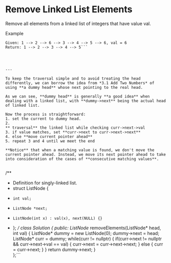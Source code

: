 # Remove Linked List Elements

Remove all elements from a linked list of integers that have value val.

Example
```
Given: 1 --> 2 --> 6 --> 3 --> 4 --> 5 --> 6, val = 6
Return: 1 --> 2 --> 3 --> 4 --> 5```




---

To keep the traversal simple and to avoid treating the head differently, we can borrow the idea from *3.1 Add Two Numbers* of using **a dummy head** whose next pointing to the real head.

As we can see, **dummy head** is generally **a good idea** when dealing with a linked list, with **dummy->next** being the actual head of linked list.

Now the process is straightforward:
1. set the current to dummy head. 
2. 
** traversal** the linked list while checking curr->next->val
3. if value matches, set **curr->next to curr->next->next**
4. else **move current pointer ahead**
5. repeat 3 and 4 until we meet the end

**Notice** that when a matching value is found, we don't move the current pointer ahead. Instead, we move its next pointer ahead to take into consideration of the cases of **consecutive matching values**.


```
/**
 * Definition for singly-linked list.
 * struct ListNode {
 *     int val;
 *     ListNode *next;
 *     ListNode(int x) : val(x), next(NULL) {}
 * };
 */
class Solution 
{
public:
    ListNode* removeElements(ListNode* head, int val) 
    {
        ListNode* dummy = new ListNode(0);
        dummy->next = head;
        ListNode* curr = dummy;
        while(curr != nullptr)
        {
            if(curr->next != nullptr && curr->next->val == val)
            {
                curr->next = curr->next->next;
            }
            else
            {
                curr = curr->next;
            }
        }
        return dummy->next;
    }  
};```